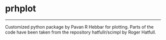 # prhplot
-----------
Customized python package by Pavan R Hebbar for plotting. Parts of the code
have been taken from the repository hatfullr/scimpl by Roger Hatfull.
